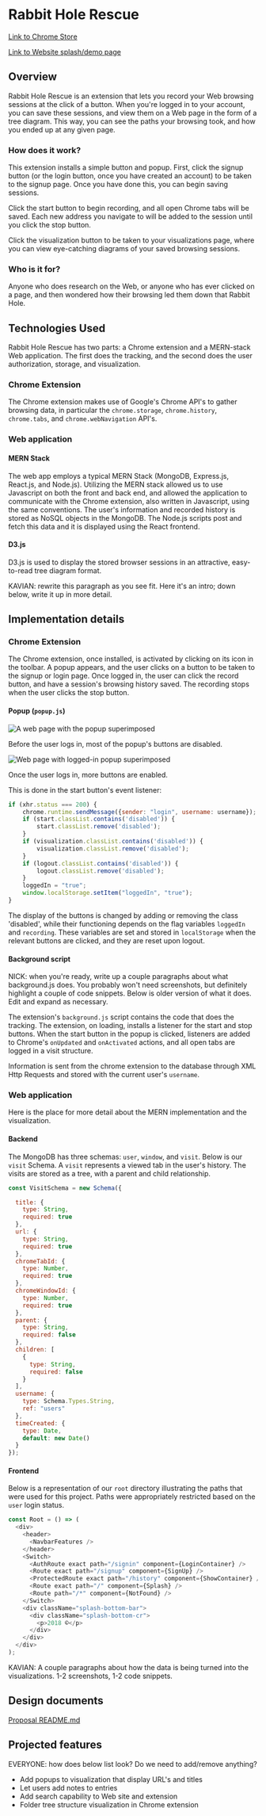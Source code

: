 # Rabbit Hole Rescue 

[Link to Chrome Store](https://chrome.google.com/webstore/detail/rabbit-hole-rescue/lhcoogckbmpeijhnnniaohgcplmgfmie)

[Link to Website splash/demo page](https://rabbit-hole-rescue.herokuapp.com)

## Overview 

Rabbit Hole Rescue is an extension that lets you record your Web browsing sessions at the click of a button. When you're logged in to your account, you can save these sessions, and view them on a Web page in the form of a tree diagram. This way, you can see the paths your browsing took, and how you ended up at any given page.

### How does it work?
 
This extension installs a simple button and popup. First, click the signup button (or the login button, once you have created an account) to be taken to the signup page. Once you have done this, you can begin saving sessions.

Click the start button to begin recording, and all open Chrome tabs will be saved. Each new address you navigate to will be added to the session until you click the stop button.

Click the visualization button to be taken to your visualizations page, where you can view eye-catching diagrams of your saved browsing sessions. 

### Who is it for?

Anyone who does research on the Web, or anyone who has ever clicked on a page, and then wondered how their browsing led them down that Rabbit Hole. 

## Technologies Used 

Rabbit Hole Rescue has two parts: a Chrome extension and a MERN-stack Web application. The first does the tracking, and the second does the user authorization, storage, and visualization.

### Chrome Extension 

The Chrome extension makes use of Google's Chrome API's to gather browsing data, in particular the `chrome.storage`, `chrome.history`, `chrome.tabs`, and `chrome.webNavigation` API's. 

### Web application 


#### MERN Stack 

The web app employs a typical MERN Stack (MongoDB, Express.js, React.js, and Node.js). Utilizing the MERN stack allowed us to use Javascript on both the front and back end, and allowed the application to communicate with the Chrome extension, also written in Javascript, using the same conventions. The user's information and recorded history is stored as NoSQL objects in the MongoDB. The Node.js scripts post and fetch this data and it is displayed using the React frontend. 

#### D3.js 

D3.js is used to display the stored browser sessions in an attractive, easy-to-read tree diagram format.

KAVIAN: rewrite this paragraph as you see fit. Here it's an intro; down below, write it up in more detail.

## Implementation details 

### Chrome Extension

The Chrome extension, once installed, is activated by clicking on its icon in the toolbar. A popup appears, and the user clicks on a button to be taken to the signup or login page. Once logged in, the user can click the record button, and have a session's browsing history saved. The recording stops when the user clicks the stop button.

#### Popup (`popup.js`)

![A web page with the popup superimposed](https://github.com/Kyle01/rabbit_hole_rescue/blob/master/screenshots/popup_screenshot.png)

Before the user logs in, most of the popup's buttons are disabled. 

![Web page with logged-in popup superimposed](https://github.com/Kyle01/rabbit_hole_rescue/blob/master/screenshots/popup_screenshot_logged_in.png)

Once the user logs in, more buttons are enabled.

This is done in the start button's event listener: 

```javascript
if (xhr.status === 200) {
    chrome.runtime.sendMessage({sender: "login", username: username});
    if (start.classList.contains('disabled')) {
        start.classList.remove('disabled');
    }
    if (visualization.classList.contains('disabled')) {
        visualization.classList.remove('disabled');
    }
    if (logout.classList.contains('disabled')) {
        logout.classList.remove('disabled');
    }
    loggedIn = "true";
    window.localStorage.setItem("loggedIn", "true");
} 
```

The display of the buttons is changed by adding or removing the class 'disabled', while their functioning depends on the flag variables `loggedIn` and `recording`. These variables are set and stored in `localStorage` when the relevant buttons are clicked, and 
they are reset upon logout. 

#### Background script 

NICK: when you're ready, write up a couple paragraphs about what background.js does. You probably won't need screenshots, but definitely highlight a couple of code snippets. Below is older version of what it does. Edit and expand as necessary.


The extension's `background.js` script contains the code that does the tracking. The extension, on loading, installs a listener for the start and stop buttons. When the start button in the popup is clicked, listeners are added to Chrome's `onUpdated` and `onActivated` actions, and all open tabs are logged in a visit structure.

Information is sent from the chrome extension to the database through XML Http Requests and stored with the current user's `username`.



### Web application

Here is the place for more detail about the MERN implementation and the visualization.

#### Backend ####
The MongoDB has three schemas: `user`, `window`, and `visit`. Below  is our `visit` Schema. A `visit` represents a viewed tab in the user's history. The visits are stored as a tree, with a parent and child relationship. 

```javascript
const VisitSchema = new Schema({

  title: {
    type: String,
    required: true
  },
  url: {
    type: String,
    required: true
  },
  chromeTabId: {
    type: Number,
    required: true
  },
  chromeWindowId: {
    type: Number,
    required: true
  },
  parent: {
    type: String,
    required: false
  },
  children: [
    {
      type: String,
      required: false
    }
  ],
  username: {
    type: Schema.Types.String,
    ref: "users"
  },
  timeCreated: {
    type: Date,
    default: new Date()
  }
});
```

#### Frontend ####
Below is a representation of our `root` directory illustrating the paths that were used for this project. Paths were appropriately restricted based on the `user` login status.

```javascript
const Root = () => (
  <div>
    <header>
      <NavbarFeatures />
    </header>
    <Switch>
      <AuthRoute exact path="/signin" component={LoginContainer} />
      <Route exact path="/signup" component={SignUp} />
      <ProtectedRoute exact path="/history" component={ShowContainer} />
      <Route exact path="/" component={Splash} />
      <Route path="/*" component={NotFound} />
    </Switch>
    <div className="splash-bottom-bar">
      <div className="splash-bottom-cr">
        <p>2018 ©</p>
      </div>
    </div>
  </div>
);
```

KAVIAN: A couple paragraphs about how the data is being turned into the visualizations. 1-2 screenshots, 1-2 code snippets.


## Design documents

  [Proposal README.md](https://github.com/Kyle01/rabbit_hole_rescue/tree/master/misc_docs/README.md)

## Projected features 

 EVERYONE: how does below list look? Do we need to add/remove anything? 
 
  - Add popups to visualization that display URL's and titles
  - Let users add notes to entries
  - Add search capability to Web site and extension
  - Folder tree structure visualization in Chrome extension
